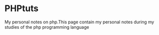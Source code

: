 # PHPtuts
My personal notes on php.This page contain my personal notes during my studies of the php programming language 
